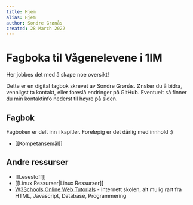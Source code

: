 ```yaml
---
title: Hjem
alias: Hjem
author: Sondre Grønås
created: 28 March 2022
---
```

# Fagboka til Vågenelevene i 1IM
Her jobbes det med å skape noe oversikt!

Dette er en digital fagbok skrevet av Sondre Grønås. Ønsker du å bidra, vennligst ta kontakt, eller foreslå endringer på GitHub. Eventuelt så finner du min kontaktinfo nederst til høyre på siden.

## Fagbok
Fagboken er delt inn i kapitler. Foreløpig er det dårlig med innhold :)

- [[Kompetansemål]]

## Andre ressurser
- [[Lesestoff]]
- [[Linux Ressurser|Linux Ressurser]]
- [W3Schools Online Web Tutorials](https://w3schools.com) - Internett skolen, alt mulig rart fra HTML, Javascript, Database, Programmering